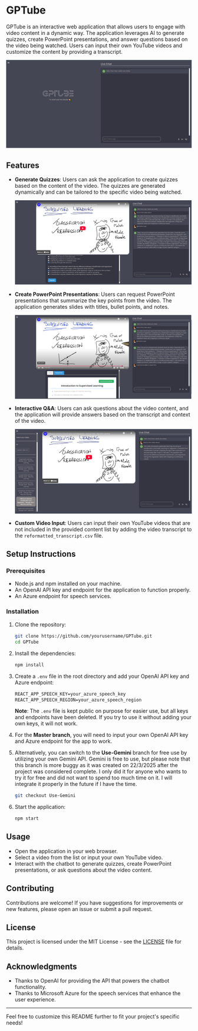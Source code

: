 # GPTube

GPTube is an interactive web application that allows users to engage with video content in a dynamic way. The application leverages AI to generate quizzes, create PowerPoint presentations, and answer questions based on the video being watched. Users can input their own YouTube videos and customize the content by providing a transcript.

![Main Example](Results%20Pictures/main.png)

## Features

- **Generate Quizzes**: Users can ask the application to create quizzes based on the content of the video. The quizzes are generated dynamically and can be tailored to the specific video being watched.

  ![Quiz Example](Results%20Pictures/quiz.png)

- **Create PowerPoint Presentations**: Users can request PowerPoint presentations that summarize the key points from the video. The application generates slides with titles, bullet points, and notes.

  ![PowerPoint Example](Results%20Pictures/powerpoint.png)

- **Interactive Q&A**: Users can ask questions about the video content, and the application will provide answers based on the transcript and context of the video.

  ![Question Example](Results%20Pictures/question.png)

- **Custom Video Input**: Users can input their own YouTube videos that are not included in the provided content list by adding the video transcript to the `reformatted_transcript.csv` file.

## Setup Instructions

### Prerequisites

- Node.js and npm installed on your machine.
- An OpenAI API key and endpoint for the application to function properly.
- An Azure endpoint for speech services.

### Installation

1. Clone the repository:

   ```bash
   git clone https://github.com/yourusername/GPTube.git
   cd GPTube
   ```

2. Install the dependencies:

   ```bash
   npm install
   ```

3. Create a `.env` file in the root directory and add your OpenAI API key and Azure endpoint:

   ```plaintext
   REACT_APP_SPEECH_KEY=your_azure_speech_key
   REACT_APP_SPEECH_REGION=your_azure_speech_region
   ```

   **Note**: The `.env` file is kept public on purpose for easier use, but all keys and endpoints have been deleted. If you try to use it without adding your own keys, it will not work.

4. For the **Master branch**, you will need to input your own OpenAI API key and Azure endpoint for the app to work.

5. Alternatively, you can switch to the **Use-Gemini** branch for free use by utilizing your own Gemini API. Gemini is free to use, but please note that this branch is more buggy as it was created on 22/3/2025 after the project was considered complete. I only did it for anyone who wants to try it for free and did not want to spend too much time on it. I will integrate it properly in the future if I have the time.

   ```bash
   git checkout Use-Gemini
   ```

6. Start the application:
   ```bash
   npm start
   ```

## Usage

- Open the application in your web browser.
- Select a video from the list or input your own YouTube video.
- Interact with the chatbot to generate quizzes, create PowerPoint presentations, or ask questions about the video content.

## Contributing

Contributions are welcome! If you have suggestions for improvements or new features, please open an issue or submit a pull request.

## License

This project is licensed under the MIT License - see the [LICENSE](LICENSE) file for details.

## Acknowledgments

- Thanks to OpenAI for providing the API that powers the chatbot functionality.
- Thanks to Microsoft Azure for the speech services that enhance the user experience.

---

Feel free to customize this README further to fit your project's specific needs!
